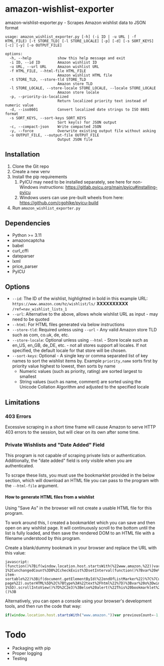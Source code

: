 # amazon-wishlist-exporter
amazon-wishlist-exporter.py - Scrapes Amazon wishlist data to JSON format

    usage: amazon_wishlist_exporter.py [-h] (-i ID | -u URL | -f HTML_FILE) [-t STORE_TLD] [-l STORE_LOCALE] [-p] [-d] [-s SORT_KEYS] [-c] [-y] [-o OUTPUT_FILE]
    
    options:
      -h, --help            show this help message and exit
      -i ID, --id ID        Amazon wishlist ID
      -u URL, --url URL     Amazon wishlist URL
      -f HTML_FILE, --html-file HTML_FILE
                            Amazon wishlist HTML file
      -t STORE_TLD, --store-tld STORE_TLD
                            Amazon store TLD
      -l STORE_LOCALE, --store-locale STORE_LOCALE, --locale STORE_LOCALE
                            Amazon store locale
      -p, --priority-is-localized
                            Return localized priority text instead of numeric value
      -d, --iso8601         Convert localized date strings to ISO 8601 format
      -s SORT_KEYS, --sort-keys SORT_KEYS
                            Sort key(s) for JSON output
      -c, --compact-json    Write compacted JSON
      -y, --force           Overwrite existing output file without asking
      -o OUTPUT_FILE, --output-file OUTPUT_FILE
                            Output JSON file

## Installation

1. Clone the Git repo
2. Create a new venv
3. Install the pip requirements
   1. PyICU may need to be installed separately, see here for non-Windows instructions: https://gitlab.pyicu.org/main/pyicu#installing-pyicu
   2. Windows users can use pre-built wheels from here: https://github.com/cgohlke/pyicu-build
4. Run `amazon_wishlist_exporter.py`

## Dependencies

* Python >= 3.11
* amazoncaptcha
* babel
* curl_cffi
* dateparser
* lxml
* price_parser
* PyICU 

## Options

* `--id`: The ID of the wishlist, highlighted in bold in this example URL: `https://www.amazon.com/hz/wishlist/ls/` **XXXXXXXXXX** `/ref=nav_wishlist_lists_1`
* `--url`: Alternative to the above, allows whole wishlist URL as input - may need to be quoted
* `--html`: For HTML files generated via below instructions
* `--store-tld`: Required unless using `--url` - Any valid Amazon store TLD such as com, co.uk, de, etc.
* `--store-locale`: Optional unless using `--html` - Store locale such as en_US, en_GB, de_DE, etc. - not all stores support all locales. If not specified, the default locale for that store will be chosen.
* `--sort-keys`: Optional - A single key or comma separated list of key names to sort the wishlist items by. Example `priority,name` sorts first by priority value highest to lowest, then sorts by name
  * Numeric values (such as priority, rating) are sorted largest to smallest
  * String values (such as name, comment) are sorted using the Unicode Collation Algorithm and adjusted to the specified locale

## Limitations


### 403 Errors

Excessive scraping in a short time frame will cause Amazon to serve HTTP 403 errors to the session, but will clear on its own after some time.

### Private Wishlists and "Date Added" Field

This program is not capable of scraping private lists or authentication. Additionally, the "date added" field is only visible when you are authenticated.

To scrape these lists, you must use the bookmarklet provided in the below section, which will download an HTML file you can pass to the program with the `--html-file` argument.

#### How to generate HTML files from a wishlist

Using "Save As" in the browser will not create a usable HTML file for this program.

To work around this, I created a bookmarklet which you can save and then open on any wishlist page. It will continuously scroll to the bottom until the list is fully loaded, and then save the rendered DOM to an HTML file with a filename understood by this program.

Create a blank/dummy bookmark in your browser and replace the URL with this value:

    javascript:(function()%7Bif(window.location.host.startsWith(%22www.amazon.%22))var%20previousCount%3D-1%2CunchangedCount%3D0%2CcheckExist%3DsetInterval(function()%7Bvar%20e%3Ddocument.querySelectorAll(%22.g-item-sortable%22)%3Bif(document.getElementById(%22endOfListMarker%22)%7C%7CunchangedCount%3E%3D3)%7BclearInterval(checkExist)%3Blet%20t%3Ddocument.createElement(%22a%22)%2Cn%3Dnew%20Blob(%5Bdocument.getElementById(%22wishlist-page%22).outerHTML%5D%2C%7Btype%3A%22text%2Fhtml%22%7D)%3Bvar%20o%3Dwindow.location.host%2B%22_%22%2Bdocument.getElementById(%22listId%22).value%2B%22_%22%2Bopts.language%2B%22.html%22%3Bt.href%3DURL.createObjectURL(n)%2Ct.download%3Do%2Ct.click()%2CURL.revokeObjectURL(t.href)%7Delse%20e.length%3D%3D%3DpreviousCount%3FunchangedCount%2B%2B%3AunchangedCount%3D0%2CpreviousCount%3De.length%2C(last%3De%5Be.length-1%5D).scrollIntoView()%7D%2C2e3)%3Belse%20alert(%22This%20bookmarklet%20must%20be%20run%20on%20an%20Amazon%20site!%22)%3B%7D)()%3B

Alternatively, you can open a console using your browser's development tools, and then run the code that way:

```javascript
if(window.location.host.startsWith("www.amazon."))var previousCount=-1,unchangedCount=0,checkExist=setInterval(function(){var e=document.querySelectorAll(".g-item-sortable");if(document.getElementById("endOfListMarker")||unchangedCount>=3){clearInterval(checkExist);let t=document.createElement("a"),n=new Blob([document.getElementById("wishlist-page").outerHTML],{type:"text/html"});var o=window.location.host+"_"+document.getElementById("listId").value+"_"+opts.language+".html";t.href=URL.createObjectURL(n),t.download=o,t.click(),URL.revokeObjectURL(t.href)}else e.length===previousCount?unchangedCount++:unchangedCount=0,previousCount=e.length,(last=e[e.length-1]).scrollIntoView()},2e3);else alert("This bookmarklet must be run on an Amazon site!");
```

# Todo

* Packaging with pip
* Proper logging
* Testing
